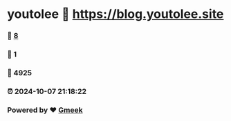 # youtolee :link: https://blog.youtolee.site 
### :page_facing_up: [8](https://blog.youtolee.site/tag.html) 
### :speech_balloon: 1 
### :hibiscus: 4925 
### :alarm_clock: 2024-10-07 21:18:22 
### Powered by :heart: [Gmeek](https://github.com/Meekdai/Gmeek)
